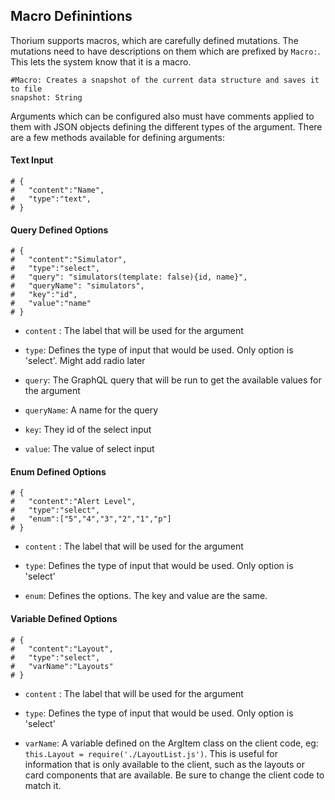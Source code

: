 ## Macro Definintions

Thorium supports macros, which are carefully defined mutations. The mutations need to have descriptions on them which are prefixed by `Macro:`. This lets the system know that it is a macro.

```
#Macro: Creates a snapshot of the current data structure and saves it to file
snapshot: String
```

Arguments which can be configured also must have comments applied to them with JSON objects defining the different types of the argument. There are a few methods available for defining arguments:

#### Text Input

```
# {
#   "content":"Name",
#   "type":"text",
# }
```

#### Query Defined Options

```
# {
#   "content":"Simulator",
#   "type":"select",
#   "query": "simulators(template: false){id, name}",
#   "queryName": "simulators",
#   "key":"id",
#   "value":"name"
# }
```

* `content` : The label that will be used for the argument

* `type`: Defines the type of input that would be used. Only option is 'select'. Might add radio later

* `query`: The GraphQL query that will be run to get the available values for the argument

* `queryName`: A name for the query

* `key`: They id of the select input

* `value`: The value of select input

#### Enum Defined Options

```
# {
#   "content":"Alert Level",
#   "type":"select",
#   "enum":["5","4","3","2","1","p"]
# }
```

* `content` : The label that will be used for the argument

* `type`: Defines the type of input that would be used. Only option is 'select'

* `enum`: Defines the options. The key and value are the same.

#### Variable Defined Options

```
# {
#   "content":"Layout",
#   "type":"select",
#   "varName":"Layouts"
# }
```
* `content` : The label that will be used for the argument

* `type`: Defines the type of input that would be used. Only option is 'select'

* `varName`: A variable defined on the ArgItem class on the client code, eg: `this.Layout = require('./LayoutList.js')`. This is useful for information that is only available to the client, such as the layouts or card components that are available. Be sure to change the client code to match it.
